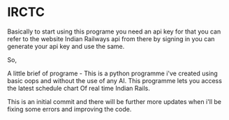 # IRCTC

Basically to start using this programe you need an api key for that you can refer to the website Indian Railways api from there by signing in you can generate your api key and use the same.

So,

A little brief of programe - This is a python programme i've created using basic oops and without the use of any AI. This programme lets you access the latest schedule chart Of real time Indian Rails.

This is an initial commit and there will be further more updates when i'll be fixing some errors and improving the code.

